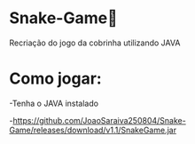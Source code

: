 # Snake-Game🐍

Recriação do jogo da cobrinha utilizando JAVA

# Como jogar:

-Tenha o JAVA instalado

-https://github.com/JoaoSaraiva250804/Snake-Game/releases/download/v1.1/SnakeGame.jar
